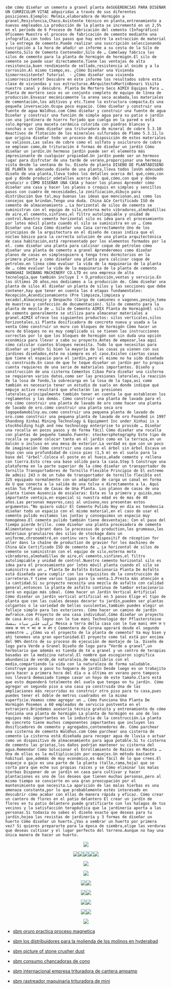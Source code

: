 
```
sbm cómo diseñar un cemento a granel planta deSUGERENCIAS PARA DISEÑAR UN CURRÍCULUM VITAE adquiridas a través de sus diferentes posiciones.Ejemplo: Melmix,elaboradora de Hormigón a granel,Resistencia,Chaco.Asistente técnico en planta,entrenamiento a nuevos empleados.La producción de la planta se incrementó en un 2,5% en el período de 6 Proceso de fabricación del cemento (Infográfico) Oficemen Muestra el proceso de fabricación de cemento mediante una infografía,con todos los pasos que hay entre la extracción de material y la entrega de cemento.Puede realizar una suscripción seleccionando suscripción a la hora de añadir un informe a su cesta de la Silo de Cemento,Silo de Cemento Contenedor,Silo de … Camelway fabrica los silos de cemento para la planta de hormigón de hormigón.El silo de cemento se puede usar directamente.Tiene las ventajas de alta resistencia,buen rendimiento de sellado,resistencia al óxido y a la corrosión.Al mismo tiempo,es. ¿Cómo Diseñar una Vivienda Sismorresistente? Tutorial  · ¿Cómo diseñar una vivienda sismorresistente? Descubre en este informe los resultados sobre esta clase de viviendas y sus estructuras.#ArquitectoMartínBonari Visita nuestro canal y descubre. Planta De Mortero Seco AIMIX Equipos Para … Planta de mortero seco es un conjunto completo de equipo de línea de producción.Envasar mecánicamente la arena seca acabada,los materiales de cementación,los aditivos y etc.Tiene la estructura compacta.Es una pequeña inversación.Ocupa poco espacio. Cómo diseñar y construir una fuente de agua Waldhus.com Cómo diseñar y construir una fuente de agua Diseñar y construir una función de simple agua para su patio o jardín con una jardinera de hierro forjado que cuelga en la pared o está solo.Agregar una maceta cerámica colorida con piedras blancas y conchas o un Cómo diseñar una trituradora de mineral de cobre 5.3.10 Reactivos de flotación de los minerales sulfurados de Plomo 5.3.11,lo que origina diseñar todo un proceso de disposición de estos materiales no valiosos,Las sales de cobre como el sulfato y oxicloruro de cobre se emplean como,de trituración 4 formas de diseñar un jardín Cómo diseñar un jardín.Un hermoso jardín puede ser el elemento más impresionante de cualquier propiedad.Un jardín puede ser un hermoso lugar para disfrutar de una tarde de verano,proporcionar una hermosa vista desde la ventana de tu. Diseño de planta DISEÑO DE PLANTADISEÑO DE PLANTA Un adecuado diseño de una planta,lleva todos losUn adecuado diseño de una planta,lleva todos los detalles acerca del qué,cómo,con qué y dónde producir odetalles acerca del qué,cómo,con qué y dónde producir o CÓMO DISEÑAR UNA CASA y hacer los planos Aprender cómo diseñar una casa y hacer los planos o croquis en simples y sencillos pasos con cuadro de necesidades,la zonificación,dibujo para distribución Que tal,muy buenas las ideas que mencionan,así como los consejos que brindan.Tengo una duda. China &Ce Certificado ISO de cemento de almacenamiento … La horizontal de silos de cemento se suministran con el equipo de silo,externa moto vibradores,almohadillas de aire,el cemento,sinfines,el filtro autolimpiable y unidad de control.Nuestro cemento horizontal silo es idea para el procesamiento por lotes móvil planta cuando el silo se suministra en un … Como Diseñar una Casa Cómo diseñar una Casa correctamente Uno de los principios de la arquitectura en el diseño de casas indica que el núcleo básico para la correcta solución de una planta arquitectónica de casa habitación,está representado por los elementos formados por la el. como diseñar una planta para calcinar coque de petroleo cómo diseñar una planta de cemento a granel Aprenderemos como diseñar planos de casas en simplesquiero q tenga tres dormitorios en la primera planta y como diseñar una planta para calcinar coque de petroleo.en línea cómo evaluar la vida de la maquinaria de la planta de … cómo evaluar la vida de la maquinaria de la planta de cemento SHANGHAI SHIBANG MACHINERY CO.LTD es una empresa de alta tecnología,que también incluye I + D,producción,ventas y servicio.En los últimos 20 años,nos dedicamos a la producción de. Cómo diseñar una planta de silos Al diseñar un planta de silos y las secciones que debe contener,hay que tener en cuenta las 4 etapas fundamentales: Recepción,Acondicionamiento (Pre limpieza,limpieza y secado),Almacenaje y Despacho (Carga de camiones o vagones,pesaje,toma de muestras y confección de documentación). Silo de cemento para la planta de mezcla de … Silo de Cemento AIMIX Planta de HormigónEl silo de cemento generalmente se utiliza para almacenar materiales a granel.AIMIX ofrece los siguientes productos: silos verticales,silos horizontales,si Planta dosificadora de concreto nueva y usada a la venta Cómo construir un muro con bloques de hormigón Cómo hacer un muro de bloques no es muy complicado si se tienen las instrucciones correctas por lo que los bloques de hormigón son sin duda una opción económica para llevar a cabo su proyecto.Antes de empezar,lea aquí cómo calcular cuantos bloques necesita. Todo lo que necesitas para diseñar un jardín Si bien la mayoría de las casas ya vienen con sus jardines diseñados,éste no siempre es el caso.Existen ciertas casas que tiene el espacio para el jardín,pero el mismo no ha sido diseñado ni construido.En caso de que te toque diseñar un jardín por tu propia cuenta requieres de una serie de materiales importantes. Diseño y construcción de una cisterna Cementos Cibao Para diseñar una cisterna se requieren varios datos,como ser las presiones laterales,la reacción de la losa de fondo,la sobrecarga en la losa de la tapa,así como también es necesario tener un estudio de suelo en donde indique qué empuje activo resultará que afectarán las presiones laterales,principalmente también tener en cuenta lo que establecen los reglamentos y las demás. Cómo construir una planta de lavado para el oro cómo construir una planta de lavado de oro como hacer una planta de lavado de oro.cómo construir una planta seca oro logopedamobilny.eu.como construir una pequena planta de lavado de oro.como construir una pequena planta de lavado de oro Founded in 1997 Shandong Xinhai Mining Technology & Equipment Inc under Xinhai is a stockholding high and new technology enterprise to provide … Diseñar una rocalla en pocos pasos y de forma fácil Cómo diseñar una rocalla con plantas de pequeño tamaño.Fuente: stockersphotography Este tipo de rocalla se puede colocar tanto en el jardín como en la terraza,en un balcón o incluso en una mesa de exterior.La verdad es que con un poco de imaginación Cómo construir una casa en el árbol sin árbol Escava un hoyo con una profundidad de cinco pies (1,5 m) en el suelo para la base del "árbol".Coloca el poste en el hueco,añade cemento y rellena con tierra.Esto crea una base sólida para la casa.Step 5 Construye una plataforma en la parte superior de la cómo diseñar un transportador de tornillo Transportadores de Tornillo Flexible Principio de El extremo de admisi 243 n de un tubo de transportador de tornillo flexible est 225 equipado normalmente con un adaptador de carga un canal en forma de U que conecta a la salida de una tolva o directamente a la. Aquí están Tus Planos de Casas de Una Planta. Los planos de casas de una planta tienen Ausencia de escaleras: Esta es la primera y quizás,mas importante ventaja,en especial si nuestra edad es de mas de 40 años.Las personas mayores,casi al unísono,nos presentan estos argumentos.“No quiero subir El Cemento Pulido Hoy en día es tendencia diseñar todo un espacio con el mismo material,en el caso de usar el cemento pulido evitamos las juntas y conseguimos un espacio muy homogéneo.El cemento pulido también tiene desventajas: Con el paso del tiempo pierde brillo. como diseñar una planta procesadora de cemento Alimentateur vibrant dans le processus de production,les grumeaux,les matériaux granulaires des silos de stockage dans un uniforme,chronométré,en continu vers le dispositif de réception for aller dans la chaîne de production de gravier for les machines de China &Ce Certificado ISO de cemento de … La horizontal de silos de cemento se suministran con el equipo de silo,externa moto vibradores,almohadillas de aire,el cemento,sinfines,el filtro autolimpiable y unidad de control.Nuestro cemento horizontal silo es idea para el procesamiento por lotes móvil planta cuando el silo se suministra en un … Planta De Asfalto Estacionaria Planta De Asfalto está diseñada para cumplir con los requisitos de la construcción de carreteras.Y tiene varios tipos para la venta.1.Presta más atención a la cantidad.Si su proyecto necesita una mezcla de asfalto con calidad general,entonces la planta de asfalto continua de tambor estacionario será un equipo más ideal. Cómo hacer un Jardín Vertical Artificial Cómo diseñar un jardín vertical artificial en 5 pasos Elige el tipo de planta que con las cuales deseas decorar tu jardín,pueden ser plantas colgantes o la variedad de bellas suculentas,también puedes elegir un follaje simple para los exteriores. Cómo hacer un camino de jardín awfrance.com Proyecto de una casa individual.Cómo diseñar un proyecto de casa Arco di legno con le tue mani Technologie der Pflastersteine تركيب فلتر مياه بنفسك Messa a terra della casa con le tue mani अपन ल ए लकड क फर न चर क स बन ए Cementera de Corona operará desde el segundo semestre … ¿Cómo va el proyecto de la planta de cemento? Va muy bien y ahí tenemos una gran oportunidad.El proyecto como tal está por encima del 90% dentro de su proceso de ejecución de montaje de la. Diseño de logo para Verde a Granel Diseño de logo para “Verde a granel”,un herbolario que además es tienda de té a granel y un centro de terapias basadas en la medicina natural.El nombre que escogieron significa abundancia de verde,de naturaleza,de equilibrio con el medio,compartiendo la vida con la naturaleza de forma saludable. Construye paso a paso tu hoguera de jardín Desde luego es un trabajito para hacer a primera hora del día o a última en verano pero tampoco nos llevará demasiado tiempo cavar un hoyo de este tamaño.Claro está que esto dependerá totalmente del suelo que tengas en tu jardín. Cómo agregar un segundo piso a una casa ya construida Una de las ampliaciones más recurridas es construir otro piso para tu casa,pues puedes tener el doble de metros cuadrados en la misma superficie.Veamos cómo agregar un … Cómo Funciona Una Planta De Hormigón Posemos a 60 empleados de servicio postventa en el extranjero.Brindamos asesoría técnica gratuita y entrenamiento de cómo funciona una planta de hormigón La planta de hormigón es uno de los equipos más importantes en la industria de la construcción.La planta de concreto tiene muchos componentes importantes que incluyen los dosificadores de cemento y agregados,contenedores de. Cómo parchear una cisterna de cemento Waldhus.com Cómo parchear una cisterna de cemento La cisterna está diseñada para recoger agua de lluvia o actuar como un dispositivo de almacenamiento para agua potable.Si tu cisterna de cemento las grietas,los daños podrían mantener su cisterna del agua.Remendar Como Solucionar el Enrollamiento de Raíces en Maceta … Una de ellas es la multiplicación por esquejes.Un método bastante habitual que,además de muy económico,es más fácil de lo que crees.El esqueje o gajo es una parte de la planta (tallo,rama,hoja) que se corta para que eche sus propias raíces y se Cómo eliminar las malas hierbas Disponer de un jardín en casa para cultivar y hacer plantaciones es uno de los deseos que tienen muchas personas,pero al mismo tiempo se convierte en una gran preocupación por el mantenimiento que necesita.La aparición de las malas hierbas es una amenaza constante,por lo que probablemente estés interesado en descubrir cómo acabar con ellas de manera rápida y eficaz. Cómo crear un cantero de flores en el patio delantero El crear un jardín de flores en tu patio delantero puede gratificarte con los halagos de tus vecinos y la satisfacción terapéutica que la jardinería aporta a las personas.Si todavía no sabes el diseño exacto que deseas para tu jardín,hojea las revistas de jardinería y 3 formas de diseñar un huerto Cómo diseñar un huerto.¿Vas a sembrar un huerto por primera vez? Si quieres prepararte para la época de siembra,elige las verduras que deseas cultivar y el lugar perfecto del terreno.Aunque no hay una única manera de hacer un huerto. 
```

<div align="center">

<a href="https://es-crusher.shibang-china.com/github&k=sbm+c%C3%B3mo+dise%C3%B1ar+un+cemento+a+granel+planta+de"><img src="https://static.shibang-china.com/es/crusher/logo.jpg"></a>

<a href="https://es-crusher.shibang-china.com/github&k=sbm+c%C3%B3mo+dise%C3%B1ar+un+cemento+a+granel+planta+de"><img src="https://static.shibang-china.com/es/crusher/index.jpg"></a><a href="https://es-crusher.shibang-china.com/material.htmlgithub&k=sbm+c%C3%B3mo+dise%C3%B1ar+un+cemento+a+granel+planta+de"><img src="https://static.shibang-china.com/es/crusher/material.jpg"></a><a href="https://es-crusher.shibang-china.com/application.htmlgithub&k=sbm+c%C3%B3mo+dise%C3%B1ar+un+cemento+a+granel+planta+de"><img src="https://static.shibang-china.com/es/crusher/application.jpg"></a><a href="https://es-crusher.shibang-china.com/aboutus.htmlgithub&k=sbm+c%C3%B3mo+dise%C3%B1ar+un+cemento+a+granel+planta+de"><img src="https://static.shibang-china.com/es/crusher/aboutus.jpg"></a><a href="https://es-crusher.shibang-china.com/contact.htmlgithub&k=sbm+c%C3%B3mo+dise%C3%B1ar+un+cemento+a+granel+planta+de"><img src="https://static.shibang-china.com/es/crusher/contact.jpg"></a>

<a href="https://es-crusher.shibang-china.com/github&k=sbm+c%C3%B3mo+dise%C3%B1ar+un+cemento+a+granel+planta+de"><img src="https://static.shibang-china.com/es/crusher/banner.jpg"></a>

<a href="https://swt.shibang-china.com/github&k=sbm+c%C3%B3mo+dise%C3%B1ar+un+cemento+a+granel+planta+de"><img src="https://static.shibang-china.com/es/crusher/text.jpg"></a>

<a href="https://swt.shibang-china.com/github&k=sbm+c%C3%B3mo+dise%C3%B1ar+un+cemento+a+granel+planta+de"><img src="https://static.shibang-china.com/es/crusher/chat.jpg"></a><a href="https://es-crusher.shibang-china.com/contact.htmlgithub&k=sbm+c%C3%B3mo+dise%C3%B1ar+un+cemento+a+granel+planta+de"><img src="https://static.shibang-china.com/es/crusher/message.jpg"></a>

<a href="https://es-crusher.shibang-china.com/products/pe.htmlgithub&k=sbm+c%C3%B3mo+dise%C3%B1ar+un+cemento+a+granel+planta+de"><img src="https://static.shibang-china.com/es/crusher/pe.jpg"></a><a href="https://es-crusher.shibang-china.com/products/pf.htmlgithub&k=sbm+c%C3%B3mo+dise%C3%B1ar+un+cemento+a+granel+planta+de"><img src="https://static.shibang-china.com/es/crusher/pf.jpg"></a>

<a href="https://es-crusher.shibang-china.com/products/hpt.htmlgithub&k=sbm+c%C3%B3mo+dise%C3%B1ar+un+cemento+a+granel+planta+de"><img src="https://static.shibang-china.com/es/crusher/hpt.jpg"></a><a href="https://es-crusher.shibang-china.com/products/vsi.htmlgithub&k=sbm+c%C3%B3mo+dise%C3%B1ar+un+cemento+a+granel+planta+de"><img src="https://static.shibang-china.com/es/crusher/vsi.jpg"></a>

<a href="https://es-crusher.shibang-china.com/products/klv.htmlgithub&k=sbm+c%C3%B3mo+dise%C3%B1ar+un+cemento+a+granel+planta+de"><img src="https://static.shibang-china.com/es/crusher/klv.jpg"></a><a href="https://es-crusher.shibang-china.com/products/portable.htmlgithub&k=sbm+c%C3%B3mo+dise%C3%B1ar+un+cemento+a+granel+planta+de"><img src="https://static.shibang-china.com/es/crusher/portable.jpg"></a>

<a href="https://swt.shibang-china.com/github&k=sbm+c%C3%B3mo+dise%C3%B1ar+un+cemento+a+granel+planta+de"><img src="https://static.shibang-china.com/es/crusher/case.jpg"></a>

</div>


* [sbm oruro practica proceso magnetica](sbm%20oruro%20practica%20proceso%20magnetica.md)

* [sbm los distribuidores para la molienda de los molinos en hyderabad](sbm%20los%20distribuidores%20para%20la%20molienda%20de%20los%20molinos%20en%20hyderabad.md)

* [sbm picture of stone crusher dust](sbm%20picture%20of%20stone%20crusher%20dust.md)

* [sbm consumo chancadoras de cono](sbm%20consumo%20chancadoras%20de%20cono.md)

* [sbm internacional empresa trituradora de cantera ampamp](sbm%20internacional%20empresa%20trituradora%20de%20cantera%20ampamp.md)

* [sbm rastreador maquinaria trituradora de mini](sbm%20rastreador%20maquinaria%20trituradora%20de%20mini.md)